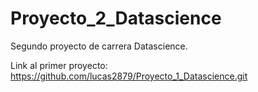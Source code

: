 # Proyecto_2_Datascience

Segundo proyecto de carrera Datascience.

Link al primer proyecto:  https://github.com/lucas2879/Proyecto_1_Datascience.git
